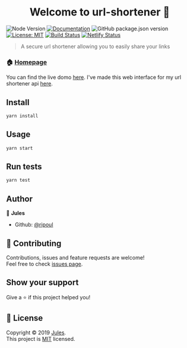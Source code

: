 <h1 align="center">Welcome to url-shortener 👋</h1>

![Node Version](https://img.shields.io/badge/node-8.16%20%7C%2010.16%20%7C%2012.6-blue.svg)
[![Documentation](https://img.shields.io/badge/documentation-yes-brightgreen.svg)](https://github.com/ripoul/url-shortener)
![GitHub package.json version](https://img.shields.io/github/package-json/v/ripoul/url-shortener.svg)
[![License: MIT](https://img.shields.io/badge/License-MIT-yellow.svg)](https://github.com/ripoul/url-shortener/blob/master/LICENSE)
[![Build Status](https://travis-ci.org/ripoul/url-shortener.svg?branch=master)](https://travis-ci.org/ripoul/url-shortener)
[![Netlify Status](https://api.netlify.com/api/v1/badges/db49f1ba-594f-4b19-9024-7584a33195fd/deploy-status)](https://app.netlify.com/sites/vigilant-ptolemy-8fe211/deploys)

> A secure url shortener allowing you to easily share your links

### 🏠 [Homepage](https://github.com/ripoul/url-shortener)

You can find the live domo [here](https://url-shortener.ripoul.fr).
I've made this web interface for my url shortener api [here](https://github.com/ripoul/url-shortener-api).

## Install

```sh
yarn install
```

## Usage

```sh
yarn start
```

## Run tests

```sh
yarn test
```

## Author

👤 **Jules**

* Github: [@ripoul](https://github.com/ripoul)

## 🤝 Contributing

Contributions, issues and feature requests are welcome!<br />Feel free to check [issues page](https://github.com/ripoul/url-shortener/issues).

## Show your support

Give a ⭐️ if this project helped you!

## 📝 License

Copyright © 2019 [Jules](https://github.com/ripoul).<br />
This project is [MIT](https://github.com/ripoul/url-shortener/blob/master/LICENSE) licensed.
